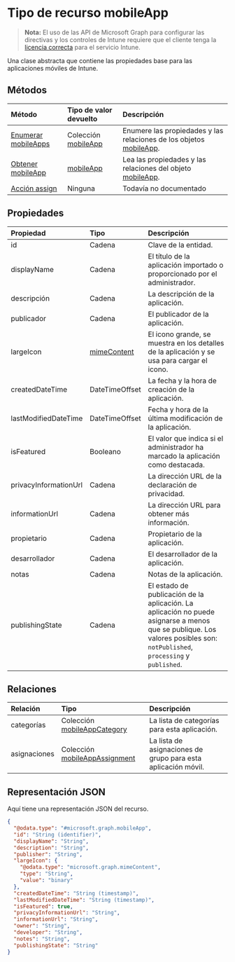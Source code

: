 # <a name="mobileapp-resource-type"></a>Tipo de recurso mobileApp

> **Nota:** El uso de las API de Microsoft Graph para configurar las directivas y los controles de Intune requiere que el cliente tenga la [licencia correcta](https://go.microsoft.com/fwlink/?linkid=839381) para el servicio Intune.

Una clase abstracta que contiene las propiedades base para las aplicaciones móviles de Intune.
## <a name="methods"></a>Métodos
|Método|Tipo de valor devuelto|Descripción|
|:---|:---|:---|
|[Enumerar mobileApps](../api/intune_apps_mobileapp_list.md)|Colección [mobileApp](../resources/intune_apps_mobileapp.md)|Enumere las propiedades y las relaciones de los objetos [mobileApp](../resources/intune_apps_mobileapp.md).|
|[Obtener mobileApp](../api/intune_apps_mobileapp_get.md)|[mobileApp](../resources/intune_apps_mobileapp.md)|Lea las propiedades y las relaciones del objeto [mobileApp](../resources/intune_apps_mobileapp.md).|
|[Acción assign](../api/intune_apps_mobileapp_assign.md)|Ninguna|Todavía no documentado|

## <a name="properties"></a>Propiedades
|Propiedad|Tipo|Descripción|
|:---|:---|:---|
|id|Cadena|Clave de la entidad.|
|displayName|Cadena|El título de la aplicación importado o proporcionado por el administrador.|
|descripción|Cadena|La descripción de la aplicación.|
|publicador|Cadena|El publicador de la aplicación.|
|largeIcon|[mimeContent](../resources/intune_apps_mimecontent.md)|El icono grande, se muestra en los detalles de la aplicación y se usa para cargar el icono.|
|createdDateTime|DateTimeOffset|La fecha y la hora de creación de la aplicación.|
|lastModifiedDateTime|DateTimeOffset|Fecha y hora de la última modificación de la aplicación.|
|isFeatured|Booleano|El valor que indica si el administrador ha marcado la aplicación como destacada.|
|privacyInformationUrl|Cadena|La dirección URL de la declaración de privacidad.|
|informationUrl|Cadena|La dirección URL para obtener más información.|
|propietario|Cadena|Propietario de la aplicación.|
|desarrollador|Cadena|El desarrollador de la aplicación.|
|notas|Cadena|Notas de la aplicación.|
|publishingState|Cadena|El estado de publicación de la aplicación. La aplicación no puede asignarse a menos que se publique. Los valores posibles son: `notPublished`, `processing` y `published`.|

## <a name="relationships"></a>Relaciones
|Relación|Tipo|Descripción|
|:---|:---|:---|
|categorías|Colección [mobileAppCategory](../resources/intune_apps_mobileappcategory.md)|La lista de categorías para esta aplicación.|
|asignaciones|Colección [mobileAppAssignment](../resources/intune_apps_mobileappassignment.md)|La lista de asignaciones de grupo para esta aplicación móvil.|

## <a name="json-representation"></a>Representación JSON
Aquí tiene una representación JSON del recurso.
<!-- {
  "blockType": "resource",
  "keyProperty": "id",
  "@odata.type": "microsoft.graph.mobileApp"
}
-->
``` json
{
  "@odata.type": "#microsoft.graph.mobileApp",
  "id": "String (identifier)",
  "displayName": "String",
  "description": "String",
  "publisher": "String",
  "largeIcon": {
    "@odata.type": "microsoft.graph.mimeContent",
    "type": "String",
    "value": "binary"
  },
  "createdDateTime": "String (timestamp)",
  "lastModifiedDateTime": "String (timestamp)",
  "isFeatured": true,
  "privacyInformationUrl": "String",
  "informationUrl": "String",
  "owner": "String",
  "developer": "String",
  "notes": "String",
  "publishingState": "String"
}
```



